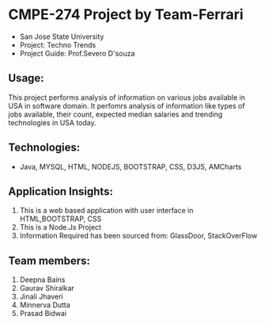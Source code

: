 CMPE-274 Project by Team-Ferrari
================

- San Jose State University
- Project: Techno Trends
- Project Guide: Prof.Severo D'souza

Usage:
-----
This project performs analysis of information on various jobs available in USA in software domain. It perfomrs analysis of information like types of jobs available, their count, expected median salaries and trending technologies in USA today.

Technologies: 
-------------
- Java, MYSQL, HTML, NODEJS, BOOTSTRAP, CSS, D3JS, AMCharts

Application Insights:
---------------------
1. This is a web based application with user interface in HTML,BOOTSTRAP, CSS
2. This is a Node.Js Project
3. Information Required has been sourced from: GlassDoor, StackOverFlow

Team members:
-------------
1. Deepna Bains
2. Gaurav Shiralkar
3. Jinali Jhaveri
4. Minnerva Dutta 
5. Prasad Bidwai
